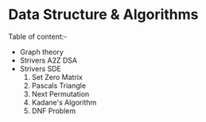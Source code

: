 # Data Structure & Algorithms
Table of content:- 
- Graph theory
- Strivers A2Z DSA
- Strivers SDE
    1. Set Zero Matrix
    2. Pascals Triangle
    3. Next Permutation
    4. Kadane's Algorithm
    5. DNF Problem
